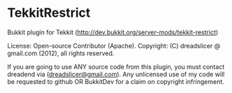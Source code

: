 TekkitRestrict
==============

Bukkit plugin for Tekkit (http://dev.bukkit.org/server-mods/tekkit-restrict)


License: Open-source Contributor (Apache).
Copyright: (C) dreadslicer @ gmail.com (2012), all rights reserved.

If you are going to use ANY source code from this plugin, you must contact dreadend via (dreadslicer@gmail.com). Any unlicensed use of my code will be requested to github OR BukkitDev for a claim on copyright infringement.
